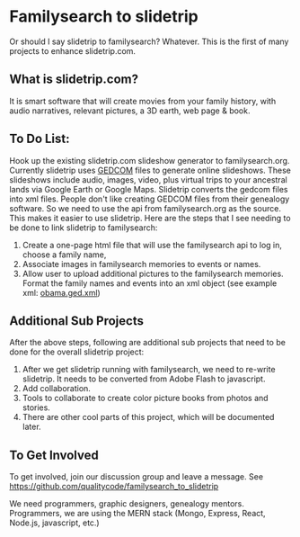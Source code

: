 
# Familysearch to slidetrip

Or should I say slidetrip to familysearch?  Whatever.  This is the first of many projects to enhance slidetrip.com.

## What is slidetrip.com?

It is smart software that will create movies from your family history, with audio narratives, relevant pictures, a 3D earth, web page & book.

## To Do List:

Hook up the existing slidetrip.com slideshow generator to familysearch.org.  Currently slidetrip uses [GEDCOM](https://en.wikipedia.org/wiki/GEDCOM) files to generate online slideshows. These slideshows include audio, images, video, plus virtual trips to your ancestral lands via Google Earth or Google Maps.  Slidetrip converts the gedcom files into xml files.  People don't like creating GEDCOM files from their genealogy software.  So we need to use the api from familysearch.org as the source.  This makes it easier to use slidetrip.  Here are the steps that I see needing to be done to link slidetrip to familysearch:

 1. Create a one-page html file that will use the familysearch api to
    log in, choose a family name,
 2. Associate images in familysearch memories to events or names.
 3. Allow user to upload additional pictures to the familysearch
    memories. Format the family names and events into an xml object (see
    example xml:
    [obama.ged.xml](https://github.com/qualitycode/familysearch_to_slidetrip/blob/master/obama.ged.xml))

## Additional Sub Projects

After the above steps, following are additional sub projects that need to be done for the overall slidetrip project:

 1. After we get slidetrip running with familysearch, we need to
    re-write slidetrip.  It needs to be converted from Adobe Flash to
    javascript.
 2. Add collaboration.
 3. Tools to collaborate to create color picture books from photos and
    stories.
 4. There are other cool parts of this project, which will be documented
    later.

## To Get Involved

To get involved, join our discussion group and leave a message. See https://github.com/qualitycode/familysearch_to_slidetrip  

We need programmers, graphic designers, genealogy mentors. Programmers, we are using the MERN stack (Mongo, Express, React, Node.js, javascript, etc.)
